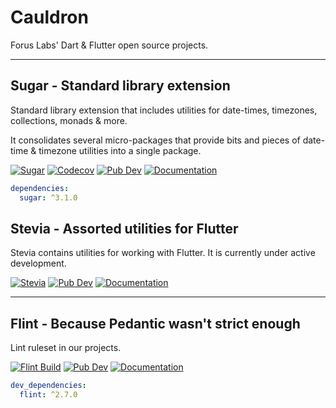 # Cauldron

Forus Labs' Dart & Flutter open source projects.

***
## Sugar - Standard library extension

Standard library extension that includes utilities for date-times, timezones, collections, monads & more.

It consolidates several micro-packages that provide bits and pieces of date-time & timezone utilities into a single package.

[![Sugar](https://github.com/forus-labs/cauldron/actions/workflows/sugar.yaml/badge.svg)](https://github.com/forus-labs/cauldron/actions/workflows/sugar.yaml)
[![Codecov](https://codecov.io/gh/forus-labs/cauldron/branch/master/graph/badge.svg)](https://codecov.io/gh/forus-labs/cauldron)
[![Pub Dev](https://img.shields.io/pub/v/sugar)](https://pub.dev/packages/sugar)
[![Documentation](https://img.shields.io/badge/documentation-latest-brightgreen.svg)](https://pub.dev/documentation/sugar/latest/)

```YAML
dependencies:
  sugar: ^3.1.0
```

## Stevia - Assorted utilities for Flutter

Stevia contains utilities for working with Flutter. It is currently under active development.

[![Stevia](https://github.com/forus-labs/cauldron/actions/workflows/stevia.yaml/badge.svg)](https://github.com/forus-labs/cauldron/actions/workflows/stevia.yaml)
[![Pub Dev](https://img.shields.io/pub/v/stevia)](https://pub.dev/packages/stevia)
[![Documentation](https://img.shields.io/badge/documentation-latest-brightgreen.svg)](https://pub.dev/documentation/stevia/latest/)


***
## Flint - Because Pedantic wasn't strict enough

Lint ruleset in our projects.

[![Flint Build](https://github.com/forus-labs/cauldron/workflows/Flint%20Build/badge.svg)](https://github.com/forus-labs/cauldron/actions?query=workflow%3A%22Flint+Build%22)
[![Pub Dev](https://img.shields.io/pub/v/flint)](https://pub.dev/packages/flint)
[![Documentation](https://img.shields.io/badge/documentation-latest-brightgreen.svg)](https://pub.dev/documentation/flint/latest/)

```YAML
dev_dependencies:
  flint: ^2.7.0
```
